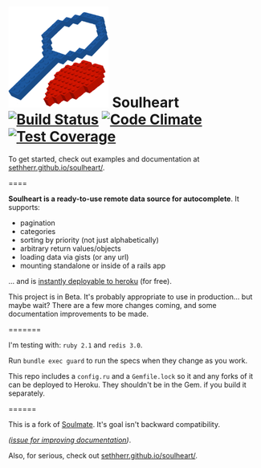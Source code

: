 # <img src="https://raw.githubusercontent.com/sethherr/soulheart/master/logo.png" alt="Soulheart" width="200"> Soulheart [![Build Status](https://travis-ci.org/sethherr/soulheart.svg)](https://travis-ci.org/sethherr/soulheart) [![Code Climate](https://codeclimate.com/github/sethherr/soulheart/badges/gpa.svg)](https://codeclimate.com/github/sethherr/soulheart) [![Test Coverage](https://codeclimate.com/github/sethherr/soulheart/badges/coverage.svg)](https://codeclimate.com/github/sethherr/soulheart/coverage)

To get started, check out examples and documentation at [sethherr.github.io/soulheart/](https://sethherr.github.io/soulheart/).

====

**Soulheart is a ready-to-use remote data source for autocomplete**. It supports:

- pagination
- categories
- sorting by priority (not just alphabetically)
- arbitrary return values/objects
- loading data via gists (or any url)
- mounting standalone or inside of a rails app

... and is [instantly deployable to heroku](https://heroku.com/deploy) (for free).


This project is in Beta. It's probably appropriate to use in production... but maybe wait? There are a few more changes coming, and some documentation improvements to be made.

=======

I'm testing with: `ruby 2.1` and `redis 3.0`. 

Run `bundle exec guard` to run the specs when they change as you work.

This repo includes a `config.ru` and a `Gemfile.lock` so it and any forks of it can be deployed to Heroku. They shouldn't be in the Gem. if you build it separately.

======

This is a fork of [Soulmate](https://github.com/seatgeek/soulmate). It's goal isn't backward compatibility.

*([issue for improving documentation](../../issues/1))*.

Also, for serious, check out [sethherr.github.io/soulheart/](https://sethherr.github.io/soulheart/).